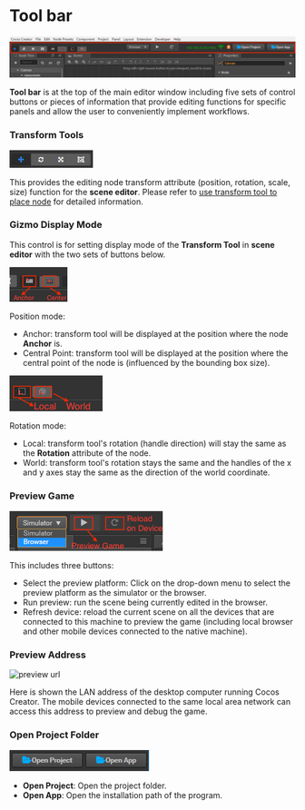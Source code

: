 # Tool bar

![toolbar](index/toolbar.png)

**Tool bar** is at the top of the main editor window including five sets of control buttons or pieces of information that provide editing functions for specific panels and allow the user to conveniently implement workflows.

### Transform Tools

![transform tool](toolbar/transform_tool.png)

This provides the editing node transform attribute (position, rotation, scale, size) function for the **scene editor**. Please refer to [use transform tool to place node](editor-panels/scene.md#%E4%BD%BF%E7%94%A8%E5%8F%98%E6%8D%A2%E5%B7%A5%E5%85%B7%E5%B8%83%E7%BD%AE%E8%8A%82%E7%82%B9) for detailed information.

### Gizmo Display Mode

This control is for setting display mode of the **Transform Tool** in **scene editor** with the two sets of buttons below.

![gizmo position](toolbar/gizmo_position.png)

Position mode:

* Anchor: transform tool will be displayed at the position where the node **Anchor** is.
* Central Point: transform tool will be displayed at the position where the central point of the node is (influenced by the bounding box size).

![gizmo rotation](toolbar/gizmo_rotation.png)

Rotation mode:

* Local: transform tool's rotation (handle direction) will stay the same as the **Rotation** attribute of the node.
* World: transform tool's rotation stays the same and the handles of the x and y axes stay the same as the direction of the world coordinate.

### Preview Game

![preview](toolbar/preview.png)

This includes three buttons:

* Select the preview platform: Click on the drop-down menu to select the preview platform as the simulator or the browser.
* Run preview: run the scene being currently edited in the browser.
* Refresh device: reload the current scene on all the devices that are connected to this machine to preview the game (including local browser and other mobile devices connected to the native machine).

### Preview Address

![preview url](toolbar/preview_url.png)

Here is shown the LAN address of the desktop computer running Cocos Creator. The mobile devices connected to the same local area network can access this address to preview and debug the game.

### Open Project Folder

![open project](toolbar/open_project.png)

* **Open Project**: Open the project folder.
* **Open App**: Open the installation path of the program.
